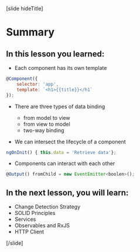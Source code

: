 [slide hideTitle]

# Summary

## In this lesson you learned:

- Each component has its own template

```js
@Component({ 
    selector: 'app', 
    template: `<h1>{{title}}</h1`
});
```
- There are three types of data binding
    - from model to view
    - from view to model
    - two-way binding
    
- We can intersect the lifecycle of a component

```js
ngOnInit() { this.data = 'Retrieve data'};
```

- Components can interact with each other

```js
@Output() fromChild = new EventEmitter<boolen>();
```

## In the next lesson, you will learn:

- Change Detection Strategy​
- SOLID Principles​
- Services​
- Observables and RxJS​
- HTTP Client

[/slide]